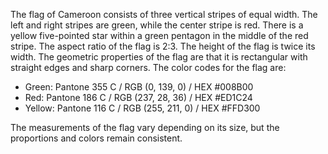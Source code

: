 The flag of Cameroon consists of three vertical stripes of equal width. The left and right stripes are green, while the center stripe is red. There is a yellow five-pointed star within a green pentagon in the middle of the red stripe. The aspect ratio of the flag is 2:3. The height of the flag is twice its width. The geometric properties of the flag are that it is rectangular with straight edges and sharp corners. The color codes for the flag are:

- Green: Pantone 355 C / RGB (0, 139, 0) / HEX #008B00
- Red: Pantone 186 C / RGB (237, 28, 36) / HEX #ED1C24
- Yellow: Pantone 116 C / RGB (255, 211, 0) / HEX #FFD300

The measurements of the flag vary depending on its size, but the proportions and colors remain consistent.